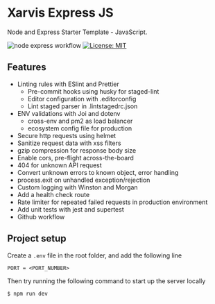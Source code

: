 # Xarvis Express JS

Node and Express Starter Template - JavaScript.

![node express workflow](https://github.com/thecodexhub/xarvis-express-js/actions/workflows/ci.yml/badge.svg)
[![License: MIT](https://img.shields.io/badge/License-MIT-blue.svg)](https://opensource.org/licenses/MIT)

## Features

* Linting rules with ESlint and Prettier
   * Pre-commit hooks using husky for staged-lint
   * Editor configuration with .editorconfig
   * Lint staged parser in .lintstagedrc.json
* ENV validations with Joi and dotenv
   * cross-env and pm2 as load balancer
   * ecosystem config file for production
* Secure http requests using helmet
* Sanitize request data with xss filters
* gzip compression for response body size
* Enable cors, pre-flight across-the-board
* 404 for unknown API request
* Convert unknown errors to known object, error handling
* process.exit on unhandled exception/rejection
* Custom logging with Winston and Morgan
* Add a health check route
* Rate limiter for repeated failed requests in production environment
* Add unit tests with jest and supertest
* Github workflow

## Project setup

Create a `.env` file in the root folder, and add the following line

```
PORT = <PORT_NUMBER>
```

Then try running the following command to start up the server locally

```
$ npm run dev
```
